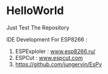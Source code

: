 # HelloWorld
Just Test The Repository

IDE Development For ESP8266 : 
1. ESPExploler : www.esp8266.ru/
2. ESPCut : www.espcut.com 
3. https://github.com/jungervin/EsPy
